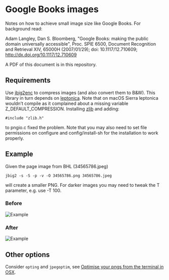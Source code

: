 # Google Books images

Notes on how to achieve small image size like Google Books. For background read:

Adam Langley, Dan S. Bloomberg, "Google Books: making the public domain universally accessible", Proc. SPIE 6500, Document Recognition and Retrieval XIV, 65000H (2007/01/29); doi: 10.1117/12.710609; http://dx.doi.org/10.1117/12.710609

A PDF of this document is in this repository.

## Requirements

Use [jbig2enc](https://github.com/agl/jbig2enc) to compress images (and also convert them to B&W). This library in turn depends on [leptonica](http://leptonica.com). Note that on macOS Sierra leptonica wouldn’t compile as it complained about a missing variable Z_DEFAULT_COMPRESSION. Installing [zlib](http://zlib.net) and adding:
 
```
#include "zlib.h"
```

to pngio.c fixed the problem. Note that you may also need to set file permissions on configure and config/install-sh for the installation to work properly.

## Example

Given the page image from BHL (34565786.jpeg)

```
jbig2 -s -S -p -v -O 34565786.png 34565786.jpeg 
```

will create a smaller PNG. For darker images you may need to tweak the T parameter, e.g. use -T 100.

### Before
![Example](https://github.com/rdmpage/google-book-images/raw/master/34565786.jpeg)

### After
![Example](https://github.com/rdmpage/google-book-images/raw/master/34565786.png)


## Other options

Consider `opting` and `jpegoptim`, see [Optimise your pngs from the terminal in OSX](https://gist.github.com/gielcobben/64f820de086998d9f6ef).

